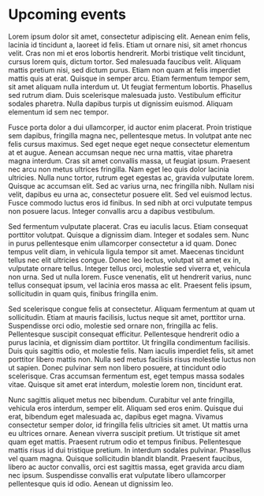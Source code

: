 
# Upcoming events

Lorem ipsum dolor sit amet, consectetur adipiscing elit. Aenean enim felis, lacinia id tincidunt a, laoreet id felis. Etiam ut ornare nisi, sit amet rhoncus velit. Cras non mi et eros lobortis hendrerit. Morbi tristique velit tincidunt, cursus lorem quis, dictum tortor. Sed malesuada faucibus velit. Aliquam mattis pretium nisi, sed dictum purus. Etiam non quam at felis imperdiet mattis quis at erat. Quisque in semper arcu. Etiam fermentum tempor sem, sit amet aliquam nulla interdum ut. Ut feugiat fermentum lobortis. Phasellus sed rutrum diam. Duis scelerisque malesuada justo. Vestibulum efficitur sodales pharetra. Nulla dapibus turpis ut dignissim euismod. Aliquam elementum id sem nec tempor.

Fusce porta dolor a dui ullamcorper, id auctor enim placerat. Proin tristique sem dapibus, fringilla magna nec, pellentesque metus. In volutpat ante nec felis cursus maximus. Sed eget neque eget neque consectetur elementum at et augue. Aenean accumsan neque nec urna mattis, vitae pharetra magna interdum. Cras sit amet convallis massa, ut feugiat ipsum. Praesent nec arcu non metus ultrices fringilla. Nam eget leo quis dolor lacinia ultricies. Nulla nunc tortor, rutrum eget egestas ac, gravida vulputate lorem. Quisque ac accumsan elit. Sed ac varius urna, nec fringilla nibh. Nullam nisi velit, dapibus eu urna ac, consectetur posuere elit. Sed vel euismod lectus. Fusce commodo luctus eros id finibus. In sed nibh at orci vulputate tempus non posuere lacus. Integer convallis arcu a dapibus vestibulum.

Sed fermentum vulputate placerat. Cras eu iaculis lacus. Etiam consequat porttitor volutpat. Quisque a dignissim diam. Integer et sodales sem. Nunc in purus pellentesque enim ullamcorper consectetur a id quam. Donec tempus velit diam, in vehicula ligula tempor sit amet. Maecenas tincidunt tellus nec elit ultricies congue. Donec leo lectus, volutpat sit amet ex in, vulputate ornare tellus. Integer tellus orci, molestie sed viverra et, vehicula non urna. Sed ut nulla lorem. Fusce venenatis, elit ut hendrerit varius, nunc tellus consequat ipsum, vel lacinia eros massa ac elit. Praesent felis ipsum, sollicitudin in quam quis, finibus fringilla enim.

Sed scelerisque congue felis at consectetur. Aliquam fermentum at quam ut sollicitudin. Etiam at mauris facilisis, luctus neque sit amet, porttitor urna. Suspendisse orci odio, molestie sed ornare non, fringilla ac felis. Pellentesque suscipit consequat efficitur. Pellentesque hendrerit odio a purus lacinia, et dignissim diam porttitor. Ut fringilla condimentum facilisis. Duis quis sagittis odio, et molestie felis. Nam iaculis imperdiet felis, sit amet porttitor libero mattis non. Nulla sed metus facilisis risus molestie luctus non ut sapien. Donec pulvinar sem non libero posuere, at tincidunt odio scelerisque. Cras accumsan fermentum est, eget tempus massa sodales vitae. Quisque sit amet erat interdum, molestie lorem non, tincidunt erat.

Nunc sagittis aliquet metus nec bibendum. Curabitur vel ante fringilla, vehicula eros interdum, semper elit. Aliquam sed eros enim. Quisque dui erat, bibendum eget malesuada ac, dapibus eget magna. Vivamus consectetur semper dolor, id fringilla felis ultricies sit amet. Ut mattis urna eu ultrices ornare. Aenean viverra suscipit pretium. Ut tristique sit amet quam eget mattis. Praesent rutrum odio et tempus finibus. Pellentesque mattis risus id dui tristique pretium. In interdum sodales pulvinar. Phasellus vel quam magna. Quisque sollicitudin blandit blandit. Praesent faucibus, libero ac auctor convallis, orci est sagittis massa, eget gravida arcu diam nec ipsum. Suspendisse convallis erat vulputate libero ullamcorper pellentesque quis id odio. Aenean ut dignissim leo.

